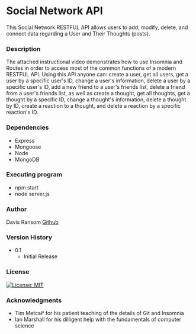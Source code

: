 # Social Network API

This Social Network RESTFUL API allows users to add, modify, delete, and connect data regarding a User and Their Thoughts (posts). 

### Description

The attached instructional video demonstrates how to use Insomnia and Routes in order to access most of the common functions of a modern RESTFUL API. Using this API anyone can: create a user, get all users, get a user by a specific user's ID, change a user's information, delete a user by a specific user's ID, add a new friend to a user's friends list, delete a friend from a user's friends list, as well as create a thought, get all thoughts, get a thought by a specific ID, change a thought's information, delete a thought by ID, create a reaction to a thought, and delete a reaction by a specific reaction's ID.

### Dependencies

* Express
* Mongoose
* Node
* MongoDB

### Executing program

* npm start
* node server.js

### Author

Davis Ransom 
 [Github](https://github.com/DavisRansom)

### Version History

* 0.1
    * Initial Release

### License

[![License: MIT](https://img.shields.io/badge/License-MIT-yellow.svg)](https://opensource.org/licenses/MIT)

### Acknowledgments

* Tim Metcalf for his patient teaching of the details of Git and Insomnia
* Ian Marshall for his dilligent help with the fundamentals of computer science